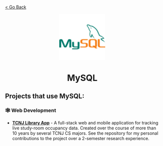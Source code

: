[< Go Back](https://github.com/paytonshaltis)

<div align="center">

<img src="./icons/mysql.svg" width="150" height="150" />

# MySQL

</div>

## Projects that use MySQL:

### 🕸 Web Development

- **[TCNJ Library App]()** - A full-stack web and mobile application for tracking live study-room occupancy data. Created over the course of more than 10 years by several TCNJ CS majors. See the repository for my personal contributions to the project over a 2-semester research experience.

